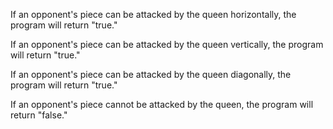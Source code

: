 If an opponent's piece can be attacked by the queen horizontally, the program will return "true."

If an opponent's piece can be attacked by the queen vertically, the program will return "true."

If an opponent's piece can be attacked by the queen diagonally, the program will return "true."

If an opponent's piece cannot be attacked by the queen, the program will return "false."
